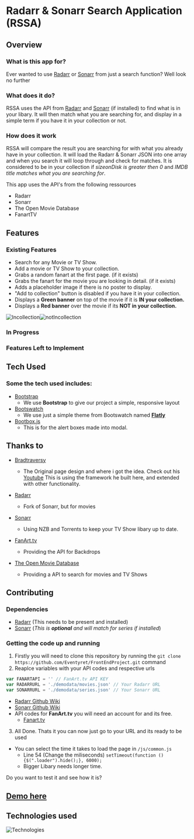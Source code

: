 # Radarr & Sonarr Search Application (RSSA)
 
## Overview
 
### What is this app for?
 
Ever wanted to use [Radarr](https://github.com/Radarr/Radarr) or [Sonarr](https://github.com/Sonarr/Sonarr) from just a search function? Well look no further

### What does it do?
 RSSA uses the API from [Radarr](https://github.com/Radarr/Radarr) and [Sonarr](https://github.com/Sonarr/Sonarr) (if installed) to find what is in your libary. It will then match what you are searching for, and display in a simple term if you have it in your collection or not.
    

### How does it work
 
RSSA will compare the result you are searching for with what you already have in your collection.
It will load the Radarr & Sonarr JSON into one array and when you search it will loop through and check for matches. 
It is considered to be in your collection if *sizeonDisk is greater then 0* and *IMDB title matches what you are searching for*.

This app uses the API's from the following ressources
- Radarr
- Sonarr
- The Open Movie Database
- FanartTV

## Features
 
### Existing Features
- Search for any Movie or TV Show.
- Add a movie or TV Show to your collection.
- Grabs a random fanart at the first page. (if it exists)
- Grabs the fanart for the movie you are looking in detail. (if it exists)
- Adds a placeholder image if there is no poster to display.
- "Add to collection" button is disabled if you have it in your collection.
- Displays a **__Green banner__** on top of the movie if it is **__IN your collection.__**
- Displays a **__Red banner__** over the movie if its **__NOT in your collection.__**

![Incollection](http://i.imgur.com/REPeTxI.png)![notIncollection](http://i.imgur.com/HM4ptxW.png)

### In Progress
 
### Features Left to Implement
 
## Tech Used
### Some the tech used includes:
- [Bootstrap](http://getbootstrap.com/)
    - We use **Bootstrap** to give our project a simple, responsive layout
- [Bootswatch](https://bootswatch.com)
    - We use just a simple theme from Bootswatch named **[Flatly](https://bootswatch.com/flatly/)**
- [Bootbox.js](http://bootboxjs.com/)
    - This is for the alert boxes made into modal.

## Thanks to

- [Bradtraversy](https://github.com/bradtraversy/movieinfo) 
    - The Original page design and where i got the idea. Check out his [Youtube](https://www.youtube.com/watch?v=YsPqjYGauns) This is using the framework he built here, and extended with other functionality.

- [Radarr](https://github.com/Radarr/Radarr)
    - Fork of Sonarr, but for movies
- [Sonarr](https://github.com/Sonarr/Sonarr)
    - Using NZB and Torrents to keep your TV Show libary up to date.
- [FanArt.tv](https://www.fanart.tv)
    - Providing the API for Backdrops
- [The Open Movie Database](https://www.omdbapi.com/)
    - Providing a API to search for movies and TV Shows

## Contributing

### Dependencies
- [Radarr](https://github.com/Radarr/Radarr) (This needs to be present and installed)
- [Sonarr](https://github.com/Sonarr/Sonarr) (*This is **optional** and will match for series if installed*)
 
### Getting the code up and running
1. Firstly you will need to clone this repository by running the ```git clone https://github.com/Eventyret/FrontEndProject.git``` command
2. Reaplce variables with your API codes and respective urls
```javascript 
var FANARTAPI = '' // FanArt.tv API KEY
var RADARRURL = './demodata/movies.json' // Your Radarr URL
var SONARRURL = './demodata/series.json' // Your Sonarr URL 
```


- [Radarr Github Wiki](https://github.com/Radarr/Radarr/wiki/API) 
- [Sonarr Github Wiki](https://github.com/Sonarr/Sonarr/wiki/API)
- API codes for **FanArt.tv** you will need an account for and its free.
    - [Fanart.tv](https://fanart.tv/get-an-api-key/)
3. All Done. Thats it you can now just go to your URL and its ready to be used

- You can select the time it takes to load the page in `/js/common.js`
   - Line 54 (Change the miliseconds) `setTimeout(function () {$(".loader").hide();}, 6000);`
   - Bigger Libary needs longer time.

Do you want to test it and see how it is?
## [Demo here](https://eventyret.github.io/FrontEndProject)

## Technologies used

![Technologies](https://camo.githubusercontent.com/904ade21b6fb63dec17555495bb36f749ba52023/68747470733a2f2f73332d75732d776573742d322e616d617a6f6e6177732e636f6d2f706c7567696e7365727665722f646f635265736f75726365732f737461636b2e737667)